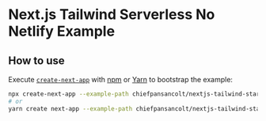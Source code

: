 # Next.js Tailwind Serverless No Netlify Example

## How to use

Execute [`create-next-app`](https://github.com/vercel/next.js/tree/canary/packages/create-next-app) with [npm](https://docs.npmjs.com/cli/init) or [Yarn](https://yarnpkg.com/lang/en/docs/cli/create/) to bootstrap the example:

```bash
npx create-next-app --example-path chiefpansancolt/nextjs-tailwind-starter-template/templates/tailwind-serverless-no-netlify tailwind-serverless-no-netlify-app
# or
yarn create next-app --example-path chiefpansancolt/nextjs-tailwind-starter-template/templates/tailwind-serverless-no-netlify tailwind-serverless-no-netlify-app
```

